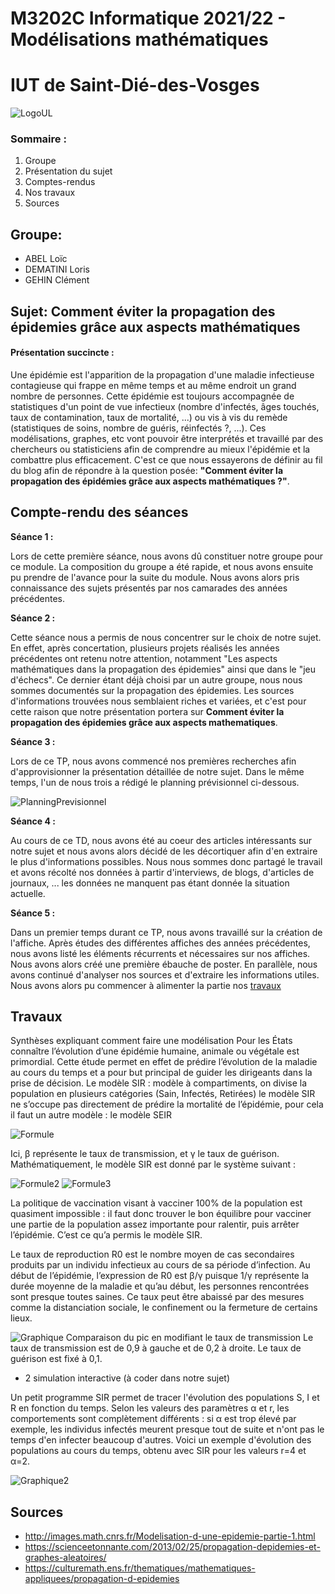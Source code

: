 
# M3202C Informatique 2021/22 - Modélisations mathématiques
# IUT de Saint-Dié-des-Vosges 
![LogoUL](https://cdn.discordapp.com/attachments/905110065919426633/913738803737411594/ul.png "LogoUL")
### Sommaire : 
1. Groupe
2. Présentation du sujet
3. Comptes-rendus
4. Nos travaux
5. Sources




## Groupe:
- ABEL Loïc 
- DEMATINI Loris
- GEHIN Clément

## Sujet: Comment éviter la propagation des épidemies grâce aux aspects mathématiques
#### Présentation succincte :
Une épidémie est l'apparition de la propagation d'une maladie infectieuse contagieuse qui frappe en même temps et au même endroit un grand nombre de personnes.
Cette épidémie est toujours accompagnée de statistiques d'un point de vue infectieux (nombre d'infectés, âges touchés, taux de contamination, taux de mortalité, ...) ou vis à vis du remède (statistiques de soins, nombre de guéris, réinfectés ?, ...).
Ces modélisations, graphes, etc vont pouvoir être interprétés et travaillé par des chercheurs ou statisticiens afin de comprendre au mieux l'épidémie et la combattre plus efficacement.
C'est ce que nous essayerons de définir au fil du blog afin de répondre à la question posée:
**"Comment éviter la propagation des épidémies grâce aux aspects mathématiques ?"**.

## Compte-rendu des séances
**Séance 1 :**

Lors de cette première séance, nous avons dû constituer notre groupe pour ce module. La composition du groupe a été rapide, et nous avons ensuite pu prendre de l'avance pour la suite du module. Nous avons alors pris connaissance des sujets présentés par nos camarades des années précédentes.

**Séance 2 :**

Cette séance nous a permis de nous concentrer sur le choix de notre sujet. En effet, après concertation, plusieurs projets réalisés les années précédentes ont retenu notre attention, notamment "Les aspects mathématiques dans la propagation des épidemies" ainsi que dans le "jeu d'échecs". Ce dernier étant déjà choisi par un autre groupe, nous nous sommes documentés sur la propagation des épidemies. Les sources d'informations trouvées nous semblaient riches et variées, et c'est pour cette raison que notre présentation portera sur **Comment éviter la propagation des épidemies grâce aux aspects mathematiques**.

**Séance 3 :**

Lors de ce TP, nous avons commencé nos premières recherches afin d'approvisionner la présentation détaillée de notre sujet.
Dans le même temps, l'un de nous trois a rédigé le planning prévisionnel ci-dessous.

![PlanningPrevisionnel](https://gameosu.s-ul.eu/ZJpZKIHy)

**Séance 4 :**

Au cours de ce TD, nous avons été au coeur des articles intéressants sur notre sujet et nous avons alors décidé de les décortiquer afin d'en extraire le plus d'informations possibles. Nous nous sommes donc partagé le travail et avons récolté nos données à partir d'interviews, de blogs, d'articles de journaux, ... les données ne manquent pas étant donnée la situation actuelle.

**Séance 5 :**

Dans un premier temps durant ce TP, nous avons travaillé sur la création de l'affiche. Après études des différentes affiches des années précédentes, nous avons listé les éléments récurrents et nécessaires sur nos affiches. Nous avons alors créé une première ébauche de poster.
En parallèle, nous avons continué d'analyser nos sources et d'extraire les informations utiles. Nous avons alors pu commencer à alimenter la partie nos [travaux](#travaux) 


## Travaux


Synthèses expliquant comment faire une modélisation 
Pour les États connaître l’évolution d’une épidémie humaine, animale ou végétale est primordial.
Cette étude permet en effet de prédire l’évolution de la maladie au cours du temps et a pour but principal de guider les dirigeants dans la prise de décision.
Le modèle SIR :
modèle à compartiments, on divise la population en plusieurs catégories (Sain, Infectés, Retirées)
le modèle SIR ne s’occupe pas directement de prédire la mortalité de l’épidémie, pour cela il faut un autre modèle : le modèle SEIR

![Formule](http://images.math.cnrs.fr/IMG/png/schema_sir.png)

Ici, β représente le taux de transmission, et γ le taux de guérison. Mathématiquement, le modèle SIR est donné par le système suivant :

![Formule2](https://cdn.discordapp.com/attachments/905110065919426633/913743028726951966/unknown.png)
![Formule3](http://images.math.cnrs.fr/IMG/png/schema_sir_vac.png)

La politique de vaccination visant à vacciner 100% de la population est quasiment impossible : il faut donc trouver le bon équilibre pour vacciner une partie de la population assez importante pour ralentir, puis arrêter l’épidémie. C’est ce qu’a permis le modèle SIR.

Le taux de reproduction R0 est le nombre moyen de cas secondaires produits par un individu infectieux au cours de sa période d’infection.
Au début de l’épidémie, l’expression de R0 est β/γ puisque 1/γ représente la durée moyenne de la maladie et qu’au début, les personnes rencontrées sont presque toutes saines.
Ce taux peut être abaissé par des mesures comme la distanciation sociale, le confinement ou la fermeture de certains lieux.

![Graphique](http://images.math.cnrs.fr/IMG/png/comparaison_trans.png)
Comparaison du pic en modifiant le taux de transmission
Le taux de transmission est de 0,9 à gauche et de 0,2 à droite. Le taux de guérison est fixé à 0,1.


- 2 simulation interactive (à coder dans notre sujet)



Un petit programme SIR permet de tracer l'évolution des populations S, I et R en fonction du temps. Selon les valeurs des paramètres α et r, les comportements sont complètement différents : si α est trop élevé par exemple, les individus infectés meurent presque tout de suite et n'ont pas le temps d'en infecter beaucoup d'autres. Voici un exemple d'évolution des populations au cours du temps, obtenu avec SIR pour les valeurs r=4 et α=2.

![Graphique2](https://cdn.discordapp.com/attachments/905110065919426633/913746859359608882/simu0.png)


## Sources

- http://images.math.cnrs.fr/Modelisation-d-une-epidemie-partie-1.html 
- https://scienceetonnante.com/2013/02/25/propagation-depidemies-et-graphes-aleatoires/
- https://culturemath.ens.fr/thematiques/mathematiques-appliquees/propagation-d-epidemies

